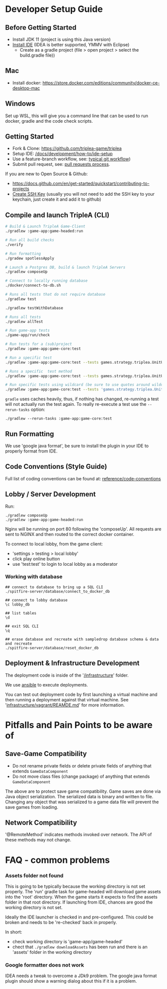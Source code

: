 # Developer Setup Guide

## Before Getting Started
- Install JDK 11 (project is using this Java version)
- [Install IDE](./how-to/ide-setup) (IDEA is better supported, YMMV with Eclipse)
  - Create as a gradle project (file > open project > select the build.gradle file))

## Mac

- Install docker: <https://store.docker.com/editions/community/docker-ce-desktop-mac>

## Windows

Set up WSL, this will give you a command line that can be used to run docker, gradle and the code check scripts.


## Getting Started

- Fork & Clone: <https://github.com/triplea-game/triplea>
- Setup IDE: [/docs/development/how-to/ide-setup](how-to/ide-setup)
- Use a feature-branch workflow, see: [typical git workflow](typical-git-workflow.md))
- Submit pull request, see: [pull requests process](../project/pull-requests.md).

If you are new to Open Source & Github:
  - https://docs.github.com/en/get-started/quickstart/contributing-to-projects
  - [Create SSH Key](https://docs.github.com/en/authentication/connecting-to-github-with-ssh/adding-a-new-ssh-key-to-your-github-account)
    (usually you will not need to add the SSH key to your keychain, just create it and add it to github)

## Compile and launch TripleA (CLI)

```bash
# Build & Launch TripleA Game-Client
./gradlew :game-app:game-headed:run

# Run all build checks
./verify

# Run formatting
./gradew spotlessApply

# Launch a Postgres DB, build & launch TripleA Servers
./gradlew composeUp

# Connect to locally running database
./docker/connect-to-db.sh

# Runs all tests that do not require database
./gradlew test

./gradlew testWithDatabase

# Runs all tests
./gradlew allTest

# Run game-app tests
./game-app/run/check

# Run tests for a (sub)project
./gradlew :game-app:game-core:test

# Run a specific test
./gradlew :game-app:game-core:test --tests games.strategy.triplea.UnitUtilsTest

# Runs a specific  test method
./gradlew :game-app:game-core:test --tests games.strategy.triplea.UnitUtilsTest.multipleTransportedUnitsAreTransferred

# Run specific tests using wildcard (be sure to use quotes around wildcard)
./gradlew :game-app:game-core:test --tests 'games.strategy.triplea.UnitUtilsTest.*Units*'
```

`gradle` uses caches heavily, thus, if nothing has changed, re-running a test will not actually run the test again.
To really re-execute a test use the `--rerun-tasks` option:
```
./gradlew --rerun-tasks :game-app:game-core:test
```

## Run Formatting

We use 'google java format', be sure to install the plugin in your IDE to properly format from IDE.


## Code Conventions (Style Guide)

Full list of coding conventions can be found at: [reference/code-conventions](code-conventions)

## Lobby / Server Development

Run:
```
./gradlew composeUp
./gradlew :game-app:game-headed:run
``` 
Nginx will be running on port 80 following the 'composeUp'.
All requests are sent to NGINX and then routed to the correct
docker container.

To connect to local lobby, from the game client:
  - 'settings > testing > local lobby'
  - click play online button
  - use 'test:test' to login to local lobby as a moderator

### Working with database

```
## connect to database to bring up a SQL CLI
./spitfire-server/database/connect_to_docker_db

## connect to lobby database
\c lobby_db

## list tables
\d

## exit SQL CLI
\q

## erase database and recreate with sampledrop database schema & data and recreate
./spitfire-server/database/reset_docker_db
```


## Deployment & Infrastructure Development

The deployment code is inside of the '[/infrastructure](./infrastructure)' folder.

We use [ansible](https://www.ansible.com/) to execute deployments.

You can test out deployment code by first launching a virtual machine and then running a deployment
against that virtual machine. See '[infrastructure/vagrant/REAMDE.md](./infrastructure/vagrant/REAMDE.md)'
for more information.

# Pitfalls and Pain Points to be aware of

## Save-Game Compatibility

- Do not rename private fields or delete private fields of anything that extends `GameDataComponent`
- Do not move class files (change package) of anything that extends `GameDataComponent`

The above are to protect save game compatibility.  Game saves are done via Java object serialization. The serialized
data is binary and written to file. Changing any object that was serialized to a game data file will prevent the
save games from loading.

## Network Compatibility

'@RemoteMethod' indicates methods invoked over network. The API of these methods may not change.


# FAQ - common problems


### Assets folder not found

This is going to be typically because the working directory is not set properly. The 'run' gradle task
for game-headed will download game assets into the 'root' directory. When the game starts it expects
to find the assets folder in that root directory. If launching from IDE, chances are good the working
directory is not set.

Ideally the IDE launcher is checked in and pre-configured. This could be broken and needs to be 're-checked'
back in properly. 

In short:
- check working directory is 'game-app/game-headed'
- chect that `./gradlew downloadAssets` has been run and there is an 'assets' folder in the working directory

### Google formatter does not work

IDEA needs a tweak to overcome a JDk9 problem. The google java format plugin should show a warning dialog about
this if it is a problem.


